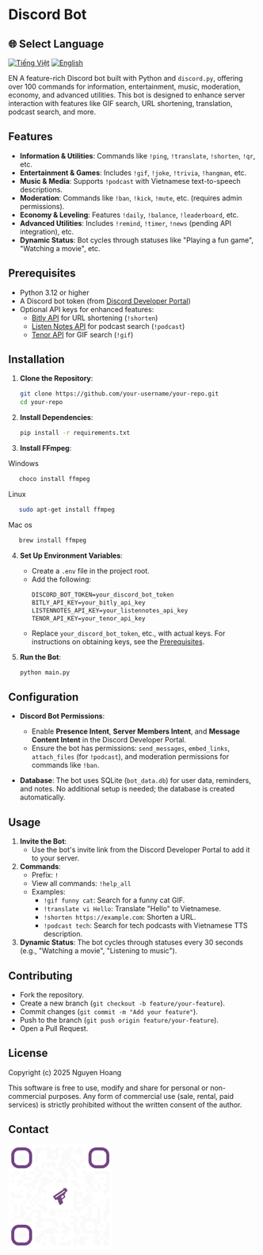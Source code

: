 # Discord Bot
## 🌐 Select Language

[<img src="https://upload.wikimedia.org/wikipedia/commons/2/21/Flag_of_Vietnam.svg" alt="Tiếng Việt" width="40"/>](README_vi.md)
[<img src="https://upload.wikimedia.org/wikipedia/en/a/a4/Flag_of_the_United_States.svg" alt="English" width="40"/>](README.md)

EN
A feature-rich Discord bot built with Python and `discord.py`, offering over 100 commands for information, entertainment, music, moderation, economy, and advanced utilities. This bot is designed to enhance server interaction with features like GIF search, URL shortening, translation, podcast search, and more.

## Features
- **Information & Utilities**: Commands like `!ping`, `!translate`, `!shorten`, `!qr`, etc.
- **Entertainment & Games**: Includes `!gif`, `!joke`, `!trivia`, `!hangman`, etc.
- **Music & Media**: Supports `!podcast` with Vietnamese text-to-speech descriptions.
- **Moderation**: Commands like `!ban`, `!kick`, `!mute`, etc. (requires admin permissions).
- **Economy & Leveling**: Features `!daily`, `!balance`, `!leaderboard`, etc.
- **Advanced Utilities**: Includes `!remind`, `!timer`, `!news` (pending API integration), etc.
- **Dynamic Status**: Bot cycles through statuses like "Playing a fun game", "Watching a movie", etc.

## Prerequisites
- Python 3.12 or higher
- A Discord bot token (from [Discord Developer Portal](https://discord.com/developers/applications))
- Optional API keys for enhanced features:
  - [Bitly API](https://dev.bitly.com/) for URL shortening (`!shorten`)
  - [Listen Notes API](https://www.listennotes.com/api/) for podcast search (`!podcast`)
  - [Tenor API](https://tenor.com/developer/keyregistration) for GIF search (`!gif`)

## Installation
1. **Clone the Repository**:
   ```bash
   git clone https://github.com/your-username/your-repo.git
   cd your-repo
   ```

2. **Install Dependencies**:
   ```bash
   pip install -r requirements.txt
   ```

3. **Install FFmpeg**:

Windows
```bash
   choco install ffmpeg
   ```
Linux
```bash
   sudo apt-get install ffmpeg
   ```
Mac os
```bash
   brew install ffmpeg
   ```      

4. **Set Up Environment Variables**:
   - Create a `.env` file in the project root.
   - Add the following:
     ```plaintext
     DISCORD_BOT_TOKEN=your_discord_bot_token
     BITLY_API_KEY=your_bitly_api_key
     LISTENNOTES_API_KEY=your_listennotes_api_key
     TENOR_API_KEY=your_tenor_api_key
     ```
   - Replace `your_discord_bot_token`, etc., with actual keys. For instructions on obtaining keys, see the [Prerequisites](#prerequisites).

5. **Run the Bot**:
   ```bash
   python main.py
   ```

## Configuration
- **Discord Bot Permissions**:
  - Enable **Presence Intent**, **Server Members Intent**, and **Message Content Intent** in the Discord Developer Portal.
  - Ensure the bot has permissions: `send_messages`, `embed_links`, `attach_files` (for `!podcast`), and moderation permissions for commands like `!ban`.

- **Database**: The bot uses SQLite (`bot_data.db`) for user data, reminders, and notes. No additional setup is needed; the database is created automatically.

## Usage
1. **Invite the Bot**:
   - Use the bot's invite link from the Discord Developer Portal to add it to your server.
2. **Commands**:
   - Prefix: `!`
   - View all commands: `!help_all`
   - Examples:
     - `!gif funny cat`: Search for a funny cat GIF.
     - `!translate vi Hello`: Translate "Hello" to Vietnamese.
     - `!shorten https://example.com`: Shorten a URL.
     - `!podcast tech`: Search for tech podcasts with Vietnamese TTS description.
3. **Dynamic Status**: The bot cycles through statuses every 30 seconds (e.g., "Watching a movie", "Listening to music").

## Contributing
- Fork the repository.
- Create a new branch (`git checkout -b feature/your-feature`).
- Commit changes (`git commit -m "Add your feature"`).
- Push to the branch (`git push origin feature/your-feature`).
- Open a Pull Request.

## License
Copyright (c) 2025 Nguyen Hoang

This software is free to use, modify and share
for personal or non-commercial purposes.
Any form of commercial use (sale, rental, paid services)
is strictly prohibited without the written consent of the author.

## Contact

<img src="qr.png">